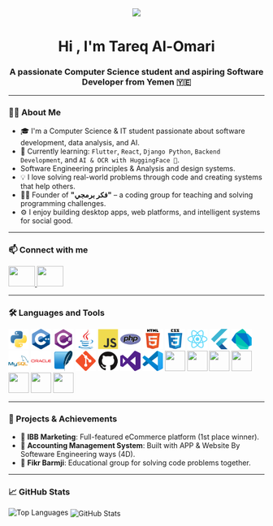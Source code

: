 <div align="center">
  <img height="150" src="https://media.giphy.com/media/M9gbBd9nbDrOTu1Mqx/giphy.gif" />
</div>

<h1 align="center">Hi ,
  I'm Tareq Al-Omari</h1>
<h3 align="center">A passionate Computer Science student and aspiring Software Developer from Yemen 🇾🇪</h3>

---

### 🧑‍💻 About Me
- 🎓 I'm a Computer Science & IT student passionate about software development, data analysis, and AI.
- 🌱 Currently learning: `Flutter`, `React`, `Django Python`, `Backend Development`, and `AI & OCR with HuggingFace 🤗`.
- Software Engineering principles & Analysis and design systems.
- 💡 I love solving real-world problems through code and creating systems that help others.
- 👨‍🏫 Founder of **"فكر برمجي"** – a coding group for teaching and solving programming challenges.
- ⚙️ I enjoy building desktop apps, web platforms, and intelligent systems for social good.

---

### 📫 Connect with me
<p align="left">
  <a href="mailto:tareq.software.dovloper@gamil.com" target="blank">
    <img src="https://raw.githubusercontent.com/maurodesouza/profile-readme-generator/master/src/assets/icons/social/gmail/default.svg" width="52" height="40" />
  </a>
  <a href="https://wa.me/967715299909" target="blank">
    <img src="https://raw.githubusercontent.com/maurodesouza/profile-readme-generator/master/src/assets/icons/social/whatsapp/default.svg" width="52" height="40" />
  </a>
</p>

---

### 🛠️ Languages and Tools
<p align="left">
  <!-- Programming Languages -->
  <img src="https://raw.githubusercontent.com/devicons/devicon/master/icons/python/python-original.svg" width="40" height="40"/>
  <img src="https://raw.githubusercontent.com/devicons/devicon/master/icons/cplusplus/cplusplus-original.svg" width="40" height="40"/>
  <img src="https://raw.githubusercontent.com/devicons/devicon/master/icons/csharp/csharp-original.svg" width="40" height="40"/>
  <img src="https://raw.githubusercontent.com/devicons/devicon/master/icons/java/java-original.svg" width="40" height="40"/>
  <img src="https://raw.githubusercontent.com/devicons/devicon/master/icons/javascript/javascript-original.svg" width="40" height="40"/>
  <img src="https://raw.githubusercontent.com/devicons/devicon/master/icons/php/php-original.svg" width="40" height="40"/>

  <!-- Web & App Dev -->
  <img src="https://raw.githubusercontent.com/devicons/devicon/master/icons/html5/html5-original-wordmark.svg" width="40" height="40"/>
  <img src="https://raw.githubusercontent.com/devicons/devicon/master/icons/css3/css3-original-wordmark.svg" width="40" height="40"/>
  <img src="https://raw.githubusercontent.com/devicons/devicon/master/icons/react/react-original.svg" width="40" height="40"/>
  <img src="https://raw.githubusercontent.com/devicons/devicon/master/icons/flutter/flutter-original.svg" width="40" height="40"/>
  <img src="https://raw.githubusercontent.com/devicons/devicon/master/icons/dart/dart-original.svg" width="40" height="40"/>

  <!-- Databases -->
  <img src="https://raw.githubusercontent.com/devicons/devicon/master/icons/mysql/mysql-original-wordmark.svg" width="40" height="40"/>
  <img src="https://raw.githubusercontent.com/devicons/devicon/master/icons/oracle/oracle-original.svg" width="40" height="40"/>
  <img src="https://raw.githubusercontent.com/devicons/devicon/master/icons/sqlite/sqlite-original.svg" width="40" height="40"/>

  <!-- DevOps & Tools -->
  <img src="https://raw.githubusercontent.com/devicons/devicon/master/icons/git/git-original.svg" width="40" height="40"/>
  <img src="https://raw.githubusercontent.com/devicons/devicon/master/icons/github/github-original.svg" width="40" height="40"/>
  <img src="https://raw.githubusercontent.com/devicons/devicon/master/icons/visualstudio/visualstudio-plain.svg" width="40" height="40"/>
  <img src="https://raw.githubusercontent.com/devicons/devicon/master/icons/vscode/vscode-original.svg" width="40" height="40"/>
  <img src="https://cdn.jsdelivr.net/gh/devicons/devicon/icons/anaconda/anaconda-original.svg" width="40" height="40"/>
  <img src="https://cdn.jsdelivr.net/gh/devicons/devicon/icons/linux/linux-original.svg" width="40" height="40"/>
  <img src="https://upload.wikimedia.org/wikipedia/commons/3/38/Jupyter_logo.svg" width="40" height="40"/>

  <!-- AI, ML, Data -->
  <img src="https://huggingface.co/front/assets/huggingface_logo.svg" width="40" height="40" />
  <img src="https://upload.wikimedia.org/wikipedia/commons/7/7c/Kaggle_logo.png" width="40" height="40"/>

  <!-- Project Tools -->
  <img src="https://cdn.worldvectorlogo.com/logos/trello.svg" width="40" height="40"/>
  <img src="https://cdn.jsdelivr.net/gh/devicons/devicon/icons/windows8/windows8-original.svg" width="40" height="40"/>
</p>

---

### 🧠 Projects & Achievements
- 🔸 **IBB Marketing**: Full-featured eCommerce platform (1st place winner).
- 🔸 **Accounting Management System**: Built with APP & Website By Softeware Engineering ways (4D).
- 🔸 **Fikr Barmji**: Educational group for solving code problems together.

---

### 📈 GitHub Stats
<p>
  <img align="left" src="https://github-readme-stats.vercel.app/api/top-langs?username=tareq-alomari&show_icons=true&locale=en&layout=compact" alt="Top Languages" />
</p>
<p>&nbsp;<img align="center" src="https://github-readme-stats.vercel.app/api?username=tareq-alomari&show_icons=true&locale=en" alt="GitHub Stats" /></p>
